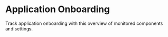 # Application Onboarding
Track application onboarding with this overview of monitored components and settings. 
